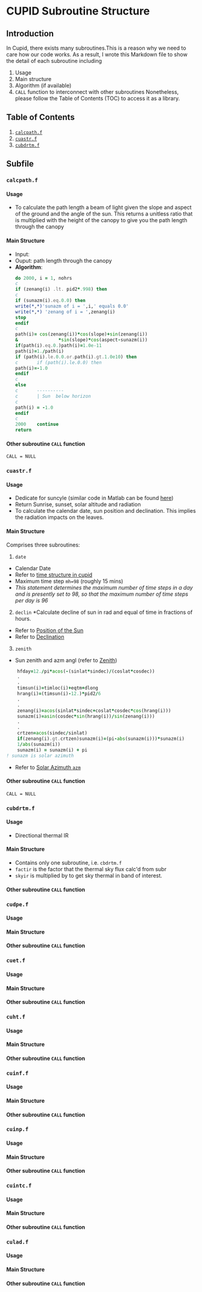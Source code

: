 # CUPID Subroutine Structure

## Introduction
In Cupid, there exists many subroutines.This is a reason why we need to care how our code works. As a result, I wrote this Markdown file to show the detail of each subroutine including
1. Usage
2. Main structure
3. Algorithm (if available)
4. `CALL` function to interconnect with other subroutines
Nonetheless, please follow the Table of Contents (TOC) to access it as a library.

## Table of Contents
1. [`calcpath.f`](###`calcpath.f`)
2. [`cuastr.f`](###`cuastr.f`)
3. [`cubdrtm.f`](###`cubdrtm.f`)

## Subfile
<!-- For each heading, add usage, structure and subroutine called -->
### `calcpath.f`
#### Usage
* To calculate the path length a beam of light given the slope and aspect of the ground and the angle of the sun. This returns a unitless ratio that is multiplied with the height of the canopy to give you the path length through the canopy
#### Main Structure
* Input: 
* Ouput: path length through the canopy
* **Algorithm**:
	```fortran
	do 2000, i = 1, nohrs
	c
	if (zenang(i) .lt. pid2*.998) then
	c
	if (sunazm(i).eq.0.0) then
	write(*,*)'sunazm of i = ',i,' equals 0.0'
	write(*,*) 'zenang of i = ',zenang(i)
	stop
	endif
	c
	path(i)= cos(zenang(i))*cos(slope)+sin(zenang(i))
	&				*sin(slope)*cos(aspect-sunazm(i))
	if(path(i).eq.0.)path(i)=1.0e-11
	path(i)=1./path(i)
	if (path(i).le.0.0.or.path(i).gt.1.0e10) then
	c		if (path(i).le.0.0) then
	path(i)=-1.0
	endif
	c
	else
	c	 	----------
	c		| Sun  below horizon
	c
	path(i) = -1.0
	endif
	c
	2000	continue
	return
	```
#### Other subroutine `CALL` function
`CALL = NULL`

### `cuastr.f`
#### Usage
* Dedicate for suncyle (similar code in Matlab can be found [here](http://mooring.ucsd.edu/software/matlab/doc/toolbox/geo/suncycle.html))
* Return Sunrise, sunset, solar altitude and radiation
* To calculate the calendar date, sun position and declination. This implies the radiation impacts on the leaves.
#### Main Structure
Comprises three subroutines:
1. `date`
* Calendar Date
* Refer to [time structure in cupid](https://soils.wisc.edu/facstaff/wayne/cupid/timsum.html)
* Maximum time step `mh=98` (roughly 15 mins)
* *This statement determines the maximum number of time steps in a day and is presently set to 98, so that the maximum number of time steps per day is 96*
2. `declin`
*Calculate decline of sun in rad and equal of time in fractions of hours.
* Refer to [Position of the Sun](https://en.wikipedia.org/wiki/Position_of_the_Sun)
* Refer to [Declination](https://en.wikipedia.org/wiki/Declination)
3. `zenith`
* Sun zenith and azm angl (refer to [Zenith](https://en.wikipedia.org/wiki/Zenith))
```fortran
    hfday=12./pi*acos(-(sinlat*sindec)/(coslat*cosdec))
    .
    .
    timsun(i)=timloc(i)+eqtm+dlong
    hrang(i)=(timsun(i)-12.)*pid2/6
    .
    .
    zenang(i)=acos(sinlat*sindec+coslat*cosdec*cos(hrang(i)))
    sunazm(i)=asin(cosdec*sin(hrang(i))/sin(zenang(i)))
    .
    .
    crtzen=acos(sindec/sinlat)
    if(zenang(i).gt.crtzen)sunazm(i)=(pi-abs(sunazm(i)))*sunazm(i)
    1/abs(sunazm(i))
    sunazm(i) = sunazm(i) + pi
! sunazm is solar azimuth
```
* Refer to [Solar Azimuth `azm`](https://en.wikipedia.org/wiki/Solar_azimuth_angle)
#### Other subroutine `CALL` function
`CALL = NULL`

### `cubdrtm.f`
#### Usage
* Directional thermal IR
#### Main Structure
* Contains only one subroutine, i.e. `cbdrtm.f`
* `factir` is the factor that the thermal sky flux calc'd from subr
* `skyir` is multiplied by to get sky thermal in band of interest.
#### Other subroutine `CALL` function

### `cudpe.f`
#### Usage

#### Main Structure

#### Other subroutine `CALL` function

### `cuet.f`
#### Usage
#### Main Structure
#### Other subroutine `CALL` function

### `cuht.f`
#### Usage
#### Main Structure
#### Other subroutine `CALL` function

### `cuinf.f`
#### Usage
#### Main Structure
#### Other subroutine `CALL` function

### `cuinp.f`
#### Usage
#### Main Structure
#### Other subroutine `CALL` function

### `cuintc.f`
#### Usage
#### Main Structure
#### Other subroutine `CALL` function

### `culad.f`
#### Usage
#### Main Structure
#### Other subroutine `CALL` function
